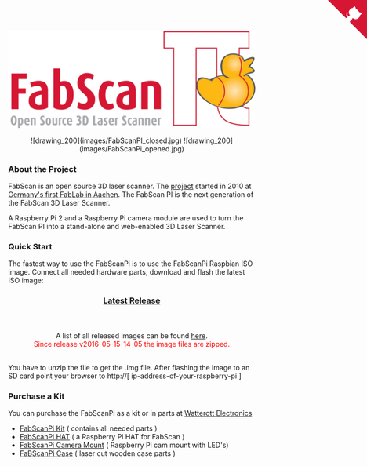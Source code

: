 <a href="https://github.com/mariolukas/FabScanPi-Server" class="github-corner"><svg width="80" height="80" viewBox="0 0 250 250" style="fill:#d71633; color:#fff; position: absolute; top: 0; border: 0; right: 0;"><path d="M0,0 L115,115 L130,115 L142,142 L250,250 L250,0 Z"></path><path d="M128.3,109.0 C113.8,99.7 119.0,89.6 119.0,89.6 C122.0,82.7 120.5,78.6 120.5,78.6 C119.2,72.0 123.4,76.3 123.4,76.3 C127.3,80.9 125.5,87.3 125.5,87.3 C122.9,97.6 130.6,101.9 134.4,103.2" fill="currentColor" style="transform-origin: 130px 106px;" class="octo-arm"></path><path d="M115.0,115.0 C114.9,115.1 118.7,116.5 119.8,115.4 L133.7,101.6 C136.9,99.2 139.9,98.4 142.2,98.6 C133.8,88.0 127.5,74.4 143.8,58.0 C148.5,53.4 154.0,51.2 159.7,51.0 C160.3,49.4 163.2,43.6 171.4,40.1 C171.4,40.1 176.1,42.5 178.8,56.2 C183.1,58.6 187.2,61.8 190.9,65.4 C194.5,69.0 197.7,73.2 200.1,77.6 C213.8,80.2 216.3,84.9 216.3,84.9 C212.7,93.1 206.9,96.0 205.4,96.6 C205.1,102.4 203.0,107.8 198.3,112.5 C181.9,128.9 168.3,122.5 157.7,114.1 C157.9,116.9 156.7,120.9 152.7,124.9 L141.0,136.5 C139.8,137.7 141.6,141.9 141.8,141.8 Z" fill="currentColor" class="octo-body"></path></svg></a><style>.github-corner:hover .octo-arm{animation:octocat-wave 560ms ease-in-out}@keyframes octocat-wave{0%,100%{transform:rotate(0)}20%,60%{transform:rotate(-25deg)}40%,80%{transform:rotate(10deg)}}@media (max-width:500px){.github-corner:hover .octo-arm{animation:none}.github-corner .octo-arm{animation:octocat-wave 560ms ease-in-out}}</style>
![FabScanPi Logo](images/logo.jpg)

<p align="center">
![drawing_200](images/FabScanPI_closed.jpg)
![drawing_200](images/FabScanPi_opened.jpg)
</p>

### About the Project
FabScan is an open source 3D laser scanner. The [project](http://hci.rwth-aachen.de/fabscan) started in 2010 at 
[Germany's first FabLab in Aachen](http://hci.rwth-aachen.de/fablab). The FabScan PI is the next generation of the FabScan 3D Laser Scanner.

A Raspberry Pi 2 and a Raspberry Pi camera module are used to turn the FabScan PI into a stand-alone and web-enabled 3D Laser Scanner.
					
### Quick Start
The fastest way to use the FabScanPi is to use the FabScanPi Raspbian ISO image. 
Connect all needed hardware parts, download and flash the latest ISO image:

<div style="text-align:center">
    <h3><a id="latest_release" href="https://github.com/mariolukas/FabScanPi-Build-Raspbian/releases">Latest Release</a></h3>
    <span style="font-size:15px" id="latest_release_info"></span><br>
    <br>
    A list of all released images can be found <a href="https://github.com/mariolukas/FabScanPi-Build-Raspbian/releases">here</a>.<br>
    <span style="color:red">Since release v2016-05-15-14-05 the image files are zipped.</span>
</div>
<br>


You have to unzip the file to get the .img file. After flashing the image to an SD card point your browser to 
http://[ ip-address-of-your-raspberry-pi ]

### Purchase a Kit
You can purchase the FabScanPi as a kit or in parts at [Watterott Electronics](http://www.watterott.com)

* [FabScanPi Kit](http://www.watterott.com/en/FabScan-Pi-kit-with-Raspberry-Pi) ( contains all needed parts )
* [FabScanPi HAT](http://www.watterott.com/en/RPi-FabScan-HAT) ( a Raspberry Pi HAT for FabScan )
* [FabScanPi Camera Mount](http://www.watterott.com/index.php?page=product&info=4930) ( Raspberry Pi cam mount with LED's)
* [FaBScanPi Case](http://www.watterott.com/en/FabScan-Pi-Housing-Parts) ( laser cut wooden case parts )
